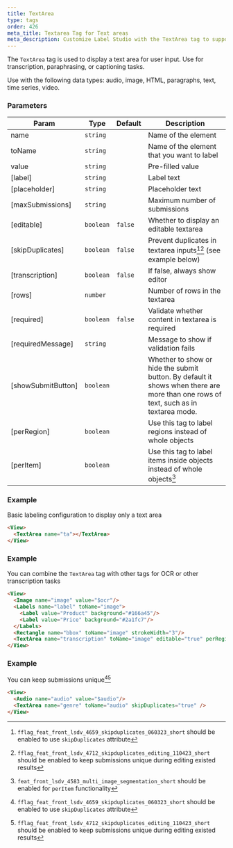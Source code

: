 ```yaml
---
title: TextArea
type: tags
order: 426
meta_title: Textarea Tag for Text areas
meta_description: Customize Label Studio with the TextArea tag to support audio transcription, image captioning, and OCR tasks for machine learning and data science projects.
---
```


The `TextArea` tag is used to display a text area for user input. Use for transcription, paraphrasing, or captioning tasks.

Use with the following data types: audio, image, HTML, paragraphs, text, time series, video.

[^1]: `fflag_feat_front_lsdv_4659_skipduplicates_060323_short` should be enabled to use `skipDuplicates` attribute

[^2]: `fflag_feat_front_lsdv_4712_skipduplicates_editing_110423_short` should be enabled to keep submissions unique during editing existed results

[^3]: `feat_front_lsdv_4583_multi_image_segmentation_short` should be enabled for `perItem` functionality

### Parameters

| Param | Type | Default | Description |
| --- | --- | --- | --- |
| name | <code>string</code> |  | Name of the element |
| toName | <code>string</code> |  | Name of the element that you want to label |
| value | <code>string</code> |  | Pre-filled value |
| [label] | <code>string</code> |  | Label text |
| [placeholder] | <code>string</code> |  | Placeholder text |
| [maxSubmissions] | <code>string</code> |  | Maximum number of submissions |
| [editable] | <code>boolean</code> | <code>false</code> | Whether to display an editable textarea |
| [skipDuplicates] | <code>boolean</code> | <code>false</code> | Prevent duplicates in textarea inputs[^1][^2] (see example below) |
| [transcription] | <code>boolean</code> | <code>false</code> | If false, always show editor |
| [rows] | <code>number</code> |  | Number of rows in the textarea |
| [required] | <code>boolean</code> | <code>false</code> | Validate whether content in textarea is required |
| [requiredMessage] | <code>string</code> |  | Message to show if validation fails |
| [showSubmitButton] | <code>boolean</code> |  | Whether to show or hide the submit button. By default it shows when there are more than one rows of text, such as in textarea mode. |
| [perRegion] | <code>boolean</code> |  | Use this tag to label regions instead of whole objects |
| [perItem] | <code>boolean</code> |  | Use this tag to label items inside objects instead of whole objects[^3] |

### Example

Basic labeling configuration to display only a text area

```html
<View>
  <TextArea name="ta"></TextArea>
</View>
```
### Example

You can combine the `TextArea` tag with other tags for OCR or other transcription tasks

```html
<View>
  <Image name="image" value="$ocr"/>
  <Labels name="label" toName="image">
    <Label value="Product" background="#166a45"/>
    <Label value="Price" background="#2a1fc7"/>
  </Labels>
  <Rectangle name="bbox" toName="image" strokeWidth="3"/>
  <TextArea name="transcription" toName="image" editable="true" perRegion="true" required="true" maxSubmissions="1" rows="5" placeholder="Recognized Text" displayMode="region-list"/>
</View>
```
### Example

You can keep submissions unique[^1][^2]

```html
<View>
  <Audio name="audio" value="$audio"/>
  <TextArea name="genre" toName="audio" skipDuplicates="true" />
</View>
```
